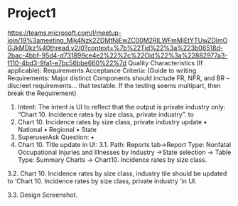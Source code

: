 # Project1
https://teams.microsoft.com/l/meetup-join/19%3ameeting_Mjk4Nzk2ZDMtNjEwZC00M2RlLWFmMjEtYTUwZDlmOGJkMDkz%40thread.v2/0?context=%7b%22Tid%22%3a%223b06518d-2bac-4bbf-95d4-d731899ce4e2%22%2c%22Oid%22%3a%22882977a3-f110-4bd3-9fa1-e7bc56bbe660%22%7d
Quality Characteristics (If applicable):
Requirements Acceptance Criteria:
(Guide to writing Requirements: Major distinct Components should include FR, NFR, and BR – discreet requirements… that testable. If the testing seems multipart, then break the Requirement)
1.	Intent: The intent is UI to reflect that the output is private industry only: “Chart 10. Incidence rates by size class, private industry”. to 
1.	Chart 10. Incidence rates by size class, private industry update 
•	 National
•	Regional
•	State
2.	SuperuserAsk Question:
•	
3.	Chart 10. Title update in UI: 
3.1.	Path: Reports tab->Report Type: Nonfatal Occupational Injuries and Illnesses by Industry ->State selection -> Table Type: Summary Charts -> Chart10. Incidence rates by size class.
	
3.2.	Chart 10. Incidence rates by size class, industry tile should be updated to ‘Chart 10. Incidence rates by size class, private industry ‘in UI.
	
3.3.	Design Screenshot.
